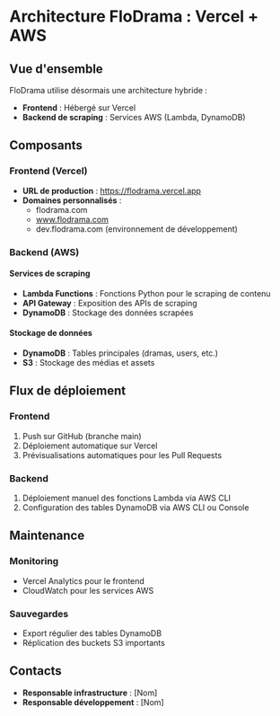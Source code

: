 # Architecture FloDrama : Vercel + AWS

## Vue d'ensemble

FloDrama utilise désormais une architecture hybride :
- **Frontend** : Hébergé sur Vercel
- **Backend de scraping** : Services AWS (Lambda, DynamoDB)

## Composants

### Frontend (Vercel)

- **URL de production** : https://flodrama.vercel.app
- **Domaines personnalisés** : 
  - flodrama.com
  - www.flodrama.com
  - dev.flodrama.com (environnement de développement)

### Backend (AWS)

#### Services de scraping
- **Lambda Functions** : Fonctions Python pour le scraping de contenu
- **API Gateway** : Exposition des APIs de scraping
- **DynamoDB** : Stockage des données scrapées

#### Stockage de données
- **DynamoDB** : Tables principales (dramas, users, etc.)
- **S3** : Stockage des médias et assets

## Flux de déploiement

### Frontend
1. Push sur GitHub (branche main)
2. Déploiement automatique sur Vercel
3. Prévisualisations automatiques pour les Pull Requests

### Backend
1. Déploiement manuel des fonctions Lambda via AWS CLI
2. Configuration des tables DynamoDB via AWS CLI ou Console

## Maintenance

### Monitoring
- Vercel Analytics pour le frontend
- CloudWatch pour les services AWS

### Sauvegardes
- Export régulier des tables DynamoDB
- Réplication des buckets S3 importants

## Contacts

- **Responsable infrastructure** : [Nom]
- **Responsable développement** : [Nom]
